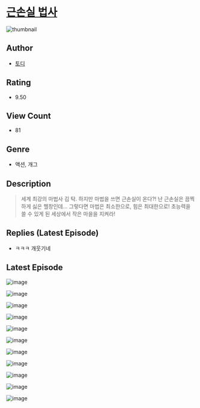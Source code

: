 # [근손실 법사](https://comic.naver.com/challenge/list?titleId=811068)
![thumbnail](https://image-comic.pstatic.net/user_contents_data/challenge_comic/2023/05/25/367173/upload_7089285067120523058_480x623.jpeg)

## Author
- [토디](https://comic.naver.com/artistTitle?id=367173)

## Rating
- 9.50

## View Count
- 81

## Genre
- 액션, 개그

## Description
> 세계 최강의 마법사 김 탁. 하지만 마법을 쓰면 근손실이 온다?! 난 근손실은 끔찍하게 싫은 헬창인데... 그렇다면 마법은 최소한으로, 힘은 최대한으로! 초능력을 쓸 수 있게 된 세상에서 작은 마을을 지켜라!

## Replies (Latest Episode)
- ㅋㅋㅋ 개웃기네

## Latest Episode
![image](https://image-comic.pstatic.net/user_contents_data/challenge_comic/2023/05/25/367173/upload_7305181872536970084.jpeg)

![image](https://image-comic.pstatic.net/user_contents_data/challenge_comic/2023/05/25/367173/upload_7306022109891082339.jpeg)

![image](https://image-comic.pstatic.net/user_contents_data/challenge_comic/2023/05/25/367173/upload_7075777567514702178.jpeg)

![image](https://image-comic.pstatic.net/user_contents_data/challenge_comic/2023/05/25/367173/upload_7162520216586904120.jpeg)

![image](https://image-comic.pstatic.net/user_contents_data/challenge_comic/2023/05/25/367173/upload_7234523956046803813.jpeg)

![image](https://image-comic.pstatic.net/user_contents_data/challenge_comic/2023/05/25/367173/upload_7234251479026524515.jpeg)

![image](https://image-comic.pstatic.net/user_contents_data/challenge_comic/2023/05/25/367173/upload_7292514385352799542.jpeg)

![image](https://image-comic.pstatic.net/user_contents_data/challenge_comic/2023/05/25/367173/upload_3486968522040828976.jpeg)

![image](https://image-comic.pstatic.net/user_contents_data/challenge_comic/2023/05/25/367173/upload_3979323034287289913.jpeg)

![image](https://image-comic.pstatic.net/user_contents_data/challenge_comic/2023/05/25/367173/upload_3545795498636370789.jpeg)

![image](https://image-comic.pstatic.net/user_contents_data/challenge_comic/2023/05/25/367173/upload_3904727741709170480.jpeg)
